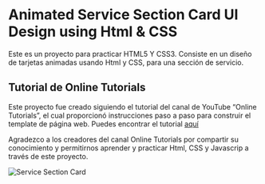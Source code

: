 # Animated Service Section Card UI Design using Html & CSS

Este es un proyecto para practicar HTML5 Y CSS3. Consiste en un diseño de tarjetas animadas usando Html y CSS, para una sección de servicio.

## Tutorial de Online Tutorials
Este proyecto fue creado siguiendo el tutorial del canal de YouTube “Online Tutorials”, el cual proporcionó instrucciones paso a paso para construir el template de página web. Puedes encontrar el tutorial [aquí](https://www.youtube.com/watch?v=l2fzTLMm3z8 "aquí")

Agradezco a los creadores del canal Online Tutorials por compartir su conocimiento y permitirnos aprender y practicar Html, CSS y Javascrip a través de este proyecto.

![Service Section Card](https://user-images.githubusercontent.com/121243656/212372062-6ee3ce32-5b9b-44cc-a6a9-f3698c8ab568.gif)
